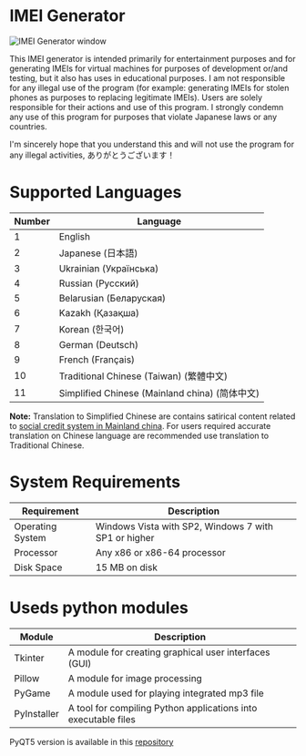 # IMEI Generator
![IMEI Generator window](https://github.com/user-attachments/assets/09cebb6a-d172-4709-a958-9cf96936e1a7)

This IMEI generator is intended primarily for entertainment purposes and for generating IMEIs for virtual machines for purposes of development or/and testing, but it also has uses in educational purposes. I am not responsible for any illegal use of the program (for example: generating IMEIs for stolen phones as purposes to replacing legitimate IMEIs). Users are solely responsible for their actions and use of this program. I strongly condemn any use of this program for purposes that violate Japanese laws or any countries. 

I'm sincerely hope that you understand this and will not use the program for any illegal activities, ありがとうございます！

# Supported Languages

| Number | Language                          |
|--------|-----------------------------------|
| 1      | English                           |
| 2      | Japanese (日本語)                 |
| 3      | Ukrainian (Українська)           |
| 4      | Russian (Русский)                |
| 5      | Belarusian (Беларуская)          |
| 6      | Kazakh (Қазақша)                 |
| 7      | Korean (한국어)                   |
| 8      | German (Deutsch)                 |
| 9      | French (Français)                |
| 10     | Traditional Chinese (Taiwan) (繁體中文) |
| 11     | Simplified Chinese (Mainland china) (简体中文) |

**Note:** Translation to Simplified Chinese are contains satirical content related to [social credit system in Mainland china](https://en.wikipedia.org/wiki/Social_Credit_System). For users required accurate translation on Chinese language are recommended use translation to Traditional Chinese.

# System Requirements

| Requirement                          | Description                       |
|--------------------------------------|-----------------------------------|
| Operating System                     | Windows Vista with SP2, Windows 7 with SP1 or higher      |
| Processor                            | Any x86 or x86-64 processor      |
| Disk Space                           | 15 MB on disk                     |

# Useds python modules

| Module       | Description                                                  |
|--------------|--------------------------------------------------------------|
| Tkinter      | A module for creating graphical user interfaces (GUI)       |
| Pillow       | A module for image processing                                |
| PyGame       | A module used for playing integrated mp3 file               |
| PyInstaller  | A tool for compiling Python applications into executable files |


PyQT5 version is available in this [repository](https://github.com/SakuraSakuraro/imeigen_pyqt5/)
